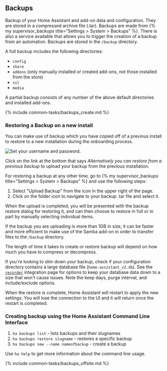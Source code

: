 ## Backups

Backup of your Home Assistant and add-on data and configuration. They are stored in a compressed archive file (.tar). Backups are made from {% my supervisor_backups title="Settings > System > Backups" %}. There is also a service available that allows you to trigger the creation of a backup from an automation. Backups are stored in the `/backup` directory.

A full backup includes the following directories:

* `config`
* `share`
* `addons` (only manually installed or created add-ons, not those installed from the store)
* `ssl`
* `media`

A partial backup consists of any number of the above default directories and installed add-ons.

{% include common-tasks/backups_create.md %}

### Restoring a Backup on a new install

You can make use of backup which you have copied off of a previous install to restore to a new installation during the onboarding process. 

![Set your username and password.](/images/getting-started/username.png)

Click on the link at the bottom that says *Alternatively you can restore from a previous backup* to upload your backup from the previous installation.

For restoring a backup at any other time, go to {% my supervisor_backups title="Settings > System > Backups" %} and use the following steps:

1. Select "Upload Backup" from the icon in the upper right of the page.
2. Click on the folder icon to navigate to your backup .tar file and select it.

When the upload is completed, you will be presented with the backup restore dialog for restoring it, and can then choose to restore in full or in part by manually selecting individual items.

If the backup you are uploading is more than 1GB in size, it can be faster and more efficient to make use of the Samba add-on in order to transfer files to the `/backup` directory.

The length of time it takes to create or restore backup will depend on how much you have to compress or decompress.

If you're looking to slim down your backup, check if your configuration directory contains a large database file (`home-assistant_v2.db`). See the [`recorder`](/integrations/recorder/) integration page for options to keep your database data down to a size that won't cause issues. Note the keep days, purge interval, and include/exclude options.

When the restore is complete, Home Assistant will restart to apply the new settings. You will lose the connection to the UI and it will return once the restart is completed.

### Creating backup using the Home Assistant Command Line Interface

1. `ha backups list` - lists backups and their slugnames
2. `ha backups restore slugname` - restores a specific backup
3. `ha backups new --name nameofbackup` - create a backup

Use `ha help` to get more information about the command line usage.

{% include common-tasks/backups_offsite.md %}
